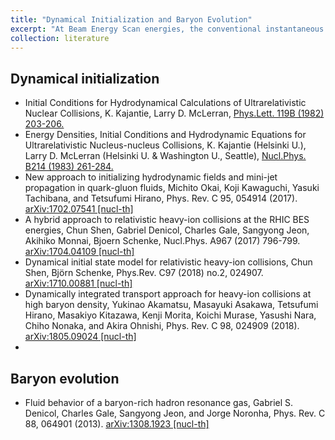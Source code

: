 ```yaml
---
title: "Dynamical Initialization and Baryon Evolution"
excerpt: "At Beam Energy Scan energies, the conventional instantaneous initialization of the hydrodynamics becomes questionable, and the baryon density could be large and its evolution becomes essential in the hybrid models.<br/>"
collection: literature
---
```


## Dynamical initialization
* Initial Conditions for Hydrodynamical Calculations of Ultrarelativistic Nuclear Collisions,
K. Kajantie, Larry D. McLerran,
[Phys.Lett. 119B (1982) 203-206.](https://www.sciencedirect.com/science/article/pii/0370269382902775?via%3Dihub)
* Energy Densities, Initial Conditions and Hydrodynamic Equations for Ultrarelativistic Nucleus-nucleus Collisions,
K. Kajantie (Helsinki U.), Larry D. McLerran (Helsinki U. & Washington U., Seattle),
[Nucl.Phys. B214 (1983) 261-284.](https://www.sciencedirect.com/science/article/pii/0550321383906624?via%3Dihub)
* New approach to initializing hydrodynamic fields and mini-jet propagation in quark-gluon fluids,
Michito Okai, Koji Kawaguchi, Yasuki Tachibana, and Tetsufumi Hirano,
Phys. Rev. C 95, 054914 (2017). [arXiv:1702.07541 [nucl-th]](http://arxiv.org/pdf/1702.07541.pdf)
* A hybrid approach to relativistic heavy-ion collisions at the RHIC BES energies,
Chun Shen, Gabriel Denicol, Charles Gale, Sangyong Jeon, Akihiko Monnai, Bjoern Schenke,
Nucl.Phys. A967 (2017) 796-799. [arXiv:1704.04109 [nucl-th]](http://arxiv.org/pdf/1704.04109.pdf)
* Dynamical initial state model for relativistic heavy-ion collisions,
Chun Shen, Björn Schenke,
Phys.Rev. C97 (2018) no.2, 024907. [arXiv:1710.00881 [nucl-th]](http://arxiv.org/pdf/1710.00881.pdf)
* Dynamically integrated transport approach for heavy-ion collisions at high baryon density,
Yukinao Akamatsu, Masayuki Asakawa, Tetsufumi Hirano, Masakiyo Kitazawa, Kenji Morita, Koichi Murase, Yasushi Nara, Chiho Nonaka, and Akira Ohnishi,
Phys. Rev. C 98, 024909 (2018). [arXiv:1805.09024 [nucl-th]](http://arxiv.org/pdf/1805.09024.pdf)
* 

## Baryon evolution

* Fluid behavior of a baryon-rich hadron resonance gas,
Gabriel S. Denicol, Charles Gale, Sangyong Jeon, and Jorge Noronha,
Phys. Rev. C 88, 064901 (2013). [arXiv:1308.1923 [nucl-th]](http://arxiv.org/pdf/1308.1923.pdf)
